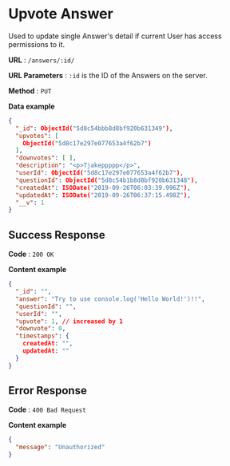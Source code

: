 # Upvote Answer

Used to update single Answer's detail  if current User has access permissions to it.

**URL** : `/answers/:id/`

**URL Parameters** : `:id` is the ID of the Answers on the server.

**Method** : `PUT`

**Data example**

```json
{
  "_id": ObjectId("5d8c54bbb8d8bf920b631349"),
  "upvotes": [
    ObjectId("5d8c17e297e077653a4f62b7")
  ],
  "downvotes": [ ],
  "description": "<p>Tjakeppppp</p>",
  "userId": ObjectId("5d8c17e297e077653a4f62b7"),
  "questionId": ObjectId("5d8c54b1b8d8bf920b631348"),
  "createdAt": ISODate("2019-09-26T06:03:39.996Z"),
  "updatedAt": ISODate("2019-09-26T06:37:15.498Z"),
  "__v": 1
}
```



## Success Response

**Code** : `200 OK`

**Content example**

```json
{
  "_id": "",
  "answer": "Try to use console.log('Hello World!')!!",
  "questionId": "",
  "userId": "",
  "upvote": 1, // increased by 1
  "downvote": 0,
  "timestamps": {
    createdAt: "",
    updatedAt: ""
  }
}
```



## Error Response

**Code** : `400 Bad Request`

**Content example**

```json
{
  "message": "Unauthorized"
}
```